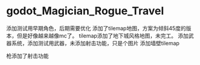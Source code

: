 # godot_Magician_Rogue_Travel

添加测试用早期角色，后期需要优化
添加了tilemap地图，方案为倾斜45度的版本，但是好像越来越像mc了。
tilemap添加了地下城风格地图，未完工。
添加武器系统，添加测试用武器，未添加射击功能，只是个图片
添加墙壁tilemap

枪添加了射击功能
